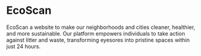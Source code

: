 # EcoScan
EcoScan a website to make our neighborhoods and cities cleaner, healthier, and more sustainable. Our platform empowers individuals to take action against litter and waste, transforming eyesores into pristine spaces within just 24 hours.
